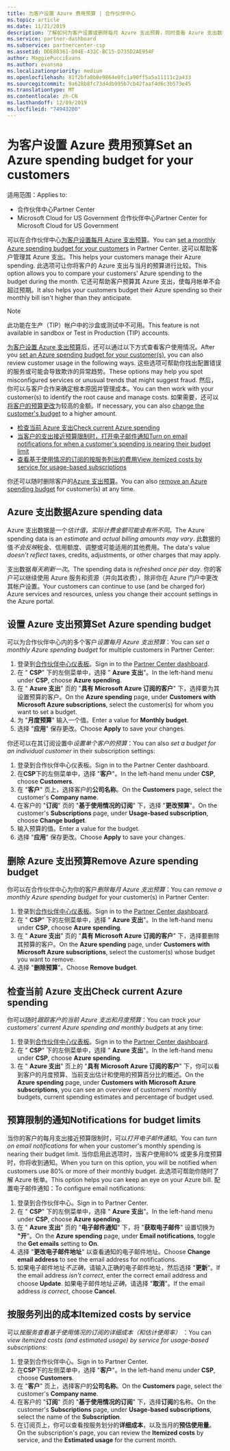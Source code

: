 ```yaml
---
title: 为客户设置 Azure 费用预算 | 合作伙伴中心
ms.topic: article
ms.date: 11/21/2019
description: 了解如何为客户设置或删除每月 Azure 支出预算，同时查看 Azure 支出数据并设置与预算相关的通知。
ms.service: partner-dashboard
ms.subservice: partnercenter-csp
ms.assetid: DDE80361-D04E-432C-BC15-D735D2AE954F
author: MaggiePucciEvans
ms.author: evansma
ms.localizationpriority: medium
ms.openlocfilehash: 81f2bfa0b8e9864e0fc1a90ff5a5a11111c2a433
ms.sourcegitcommit: 9a628b8fc73d4db995b7cb42faaf4d6c3b573e45
ms.translationtype: MT
ms.contentlocale: zh-CN
ms.lasthandoff: 12/09/2019
ms.locfileid: "74943200"
---
```

# <a name="set-an-azure-spending-budget-for-your-customers"></a><span data-ttu-id="0a646-103">为客户设置 Azure 费用预算</span><span class="sxs-lookup"><span data-stu-id="0a646-103">Set an Azure spending budget for your customers</span></span>

<span data-ttu-id="0a646-104">适用范围：</span><span class="sxs-lookup"><span data-stu-id="0a646-104">Applies to:</span></span>

- <span data-ttu-id="0a646-105">合作伙伴中心</span><span class="sxs-lookup"><span data-stu-id="0a646-105">Partner Center</span></span>
- <span data-ttu-id="0a646-106">Microsoft Cloud for US Government 合作伙伴中心</span><span class="sxs-lookup"><span data-stu-id="0a646-106">Partner Center for Microsoft Cloud for US Government</span></span>

<span data-ttu-id="0a646-107">可以在合作伙伴中心[为客户设置每月 Azure 支出预算](#set-azure-spending-budget)。</span><span class="sxs-lookup"><span data-stu-id="0a646-107">You can [set a monthly Azure spending budget for your customers](#set-azure-spending-budget) in Partner Center.</span></span> <span data-ttu-id="0a646-108">这可以帮助客户管理其 Azure 支出。</span><span class="sxs-lookup"><span data-stu-id="0a646-108">This helps your customers manage their Azure spending.</span></span> <span data-ttu-id="0a646-109">此选项可让你将客户的 Azure 支出与当月的预算进行比较。</span><span class="sxs-lookup"><span data-stu-id="0a646-109">This option allows you to compare your customers' Azure spending to the budget during the month.</span></span> <span data-ttu-id="0a646-110">它还可帮助客户预算其 Azure 支出，使每月帐单不会超过预期。</span><span class="sxs-lookup"><span data-stu-id="0a646-110">It also helps your customers budget their Azure spending so their monthly bill isn't higher than they anticipate.</span></span>


> [!NOTE]  
> <span data-ttu-id="0a646-111">此功能在生产（TIP）帐户中的沙盒或测试中不可用。</span><span class="sxs-lookup"><span data-stu-id="0a646-111">This feature is not available in sandbox or Test in Production (TIP) accounts.</span></span>

<span data-ttu-id="0a646-112">[为客户设置 Azure 支出预算](#set-azure-spending-budget)后，还可以通过以下方式查看客户使用情况。</span><span class="sxs-lookup"><span data-stu-id="0a646-112">After you [set an Azure spending budget for your customer(s)](#set-azure-spending-budget), you can also review customer usage in the following ways.</span></span> <span data-ttu-id="0a646-113">这些选项可帮助你找出配置错误的服务或可能会导致欺诈的异常趋势。</span><span class="sxs-lookup"><span data-stu-id="0a646-113">These options may help you spot misconfigured services or unusual trends that might suggest fraud.</span></span> <span data-ttu-id="0a646-114">然后，你可以与客户合作来确定根本原因并管理成本。</span><span class="sxs-lookup"><span data-stu-id="0a646-114">You can then work with your customer(s) to identify the root cause and manage costs.</span></span> <span data-ttu-id="0a646-115">如果需要，还可以[将客户的预算更改](#set-azure-spending-budget)为较高的金额。</span><span class="sxs-lookup"><span data-stu-id="0a646-115">If necessary, you can also [change the customer's budget](#set-azure-spending-budget) to a higher amount.</span></span>

- [<span data-ttu-id="0a646-116">检查当前 Azure 支出</span><span class="sxs-lookup"><span data-stu-id="0a646-116">Check current Azure spending</span></span>](#check-current-azure-spending)
- [<span data-ttu-id="0a646-117">当客户的支出接近预算限制时，打开电子邮件通知</span><span class="sxs-lookup"><span data-stu-id="0a646-117">Turn on email notifications for when a customer's spending is nearing their budget limit</span></span>](#notifications-for-budget-limits)
- [<span data-ttu-id="0a646-118">查看基于使用情况的订阅的按服务列出的费用</span><span class="sxs-lookup"><span data-stu-id="0a646-118">View itemized costs by service for usage-based subscriptions</span></span>](#itemized-costs-by-service)

<span data-ttu-id="0a646-119">你还可以随时删除客户的[Azure 支出预算](#remove-azure-spending-budget)。</span><span class="sxs-lookup"><span data-stu-id="0a646-119">You can also [remove an Azure spending budget](#remove-azure-spending-budget) for customer(s) at any time.</span></span>

## <a name="azure-spending-data"></a><span data-ttu-id="0a646-120">Azure 支出数据</span><span class="sxs-lookup"><span data-stu-id="0a646-120">Azure spending data</span></span>

<span data-ttu-id="0a646-121">Azure 支出数据是一个*估计值*，*实际计费金额可能会有所不同*。</span><span class="sxs-lookup"><span data-stu-id="0a646-121">The Azure spending data is an *estimate* and *actual billing amounts may vary*.</span></span> <span data-ttu-id="0a646-122">此数据的值*不会反映*税金、信用额度、调整或可能适用的其他费用。</span><span class="sxs-lookup"><span data-stu-id="0a646-122">The data's value *doesn't reflect* taxes, credits, adjustments, or other charges that may apply.</span></span>

<span data-ttu-id="0a646-123">支出数据*每天刷新一次*。</span><span class="sxs-lookup"><span data-stu-id="0a646-123">The spending data is *refreshed once per day*.</span></span> <span data-ttu-id="0a646-124">你的客户可以继续使用 Azure 服务和资源（并向其收费），除非你在 Azure 门户中更改其帐户设置。</span><span class="sxs-lookup"><span data-stu-id="0a646-124">Your customers can continue to use (and be charged for) Azure services and resources, unless you change their account settings in the Azure portal.</span></span>

## <a name="set-azure-spending-budget"></a><span data-ttu-id="0a646-125">设置 Azure 支出预算</span><span class="sxs-lookup"><span data-stu-id="0a646-125">Set Azure spending budget</span></span>

<span data-ttu-id="0a646-126">可以为合作伙伴中心内的多个客户*设置每月 Azure 支出预算*：</span><span class="sxs-lookup"><span data-stu-id="0a646-126">You can *set a monthly Azure spending budget* for multiple customers in Partner Center:</span></span>

1. <span data-ttu-id="0a646-127">登录到[合作伙伴中心仪表板](https://partner.microsoft.com/dashboard/)。</span><span class="sxs-lookup"><span data-stu-id="0a646-127">Sign in to the [Partner Center dashboard](https://partner.microsoft.com/dashboard/).</span></span>
2. <span data-ttu-id="0a646-128">在 " **CSP**" 下的左侧菜单中，选择 " **Azure 支出**"。</span><span class="sxs-lookup"><span data-stu-id="0a646-128">In the left-hand menu under **CSP**, choose **Azure spending**.</span></span>
3. <span data-ttu-id="0a646-129">在 " **Azure 支出**" 页的 "**具有 Microsoft Azure 订阅的客户**" 下，选择要为其设置预算的客户。</span><span class="sxs-lookup"><span data-stu-id="0a646-129">On the **Azure spending** page, under **Customers with Microsoft Azure subscriptions**, select the customer(s) for whom you want to set a budget.</span></span>
4. <span data-ttu-id="0a646-130">为 "**月度预算**" 输入一个值。</span><span class="sxs-lookup"><span data-stu-id="0a646-130">Enter a value for **Monthly budget**.</span></span>
5. <span data-ttu-id="0a646-131">选择 "**应用**" 保存更改。</span><span class="sxs-lookup"><span data-stu-id="0a646-131">Choose **Apply** to save your changes.</span></span>

<span data-ttu-id="0a646-132">你还可以在其订阅设置中*设置单个客户的预算*：</span><span class="sxs-lookup"><span data-stu-id="0a646-132">You can also *set a budget for an individual customer* in their subscription settings:</span></span>

1. <span data-ttu-id="0a646-133">登录到合作伙伴中心仪表板。</span><span class="sxs-lookup"><span data-stu-id="0a646-133">Sign in to the Partner Center dashboard.</span></span>
2. <span data-ttu-id="0a646-134">在**CSP**下的左侧菜单中，选择 "**客户**"。</span><span class="sxs-lookup"><span data-stu-id="0a646-134">In the left-hand menu under **CSP**, choose **Customers**.</span></span>
3. <span data-ttu-id="0a646-135">在 "**客户**" 页上，选择客户的**公司名称**。</span><span class="sxs-lookup"><span data-stu-id="0a646-135">On the **Customers** page, select the customer's **Company name**.</span></span>
4. <span data-ttu-id="0a646-136">在客户的 "**订阅**" 页的 "**基于使用情况的订阅**" 下，选择 "**更改预算**"。</span><span class="sxs-lookup"><span data-stu-id="0a646-136">On the customer's **Subscriptions** page, under **Usage-based subscription**, choose **Change budget**.</span></span>
5. <span data-ttu-id="0a646-137">输入预算的值。</span><span class="sxs-lookup"><span data-stu-id="0a646-137">Enter a value for the budget.</span></span>
6. <span data-ttu-id="0a646-138">选择 "**应用**" 保存更改。</span><span class="sxs-lookup"><span data-stu-id="0a646-138">Choose **Apply** to save your changes.</span></span>

## <a name="remove-azure-spending-budget"></a><span data-ttu-id="0a646-139">删除 Azure 支出预算</span><span class="sxs-lookup"><span data-stu-id="0a646-139">Remove Azure spending budget</span></span>

<span data-ttu-id="0a646-140">你可以在合作伙伴中心为你的客户*删除每月 Azure 支出预算*：</span><span class="sxs-lookup"><span data-stu-id="0a646-140">You can *remove a monthly Azure spending budget* for your customer(s) in Partner Center:</span></span>

1. <span data-ttu-id="0a646-141">登录到[合作伙伴中心仪表板](https://partner.microsoft.com/dashboard/)。</span><span class="sxs-lookup"><span data-stu-id="0a646-141">Sign in to the [Partner Center dashboard](https://partner.microsoft.com/dashboard/).</span></span>
2. <span data-ttu-id="0a646-142">在 " **CSP**" 下的左侧菜单中，选择 " **Azure 支出**"。</span><span class="sxs-lookup"><span data-stu-id="0a646-142">In the left-hand menu under **CSP**, choose **Azure spending**.</span></span>
3. <span data-ttu-id="0a646-143">在 " **Azure 支出**" 页的 "**具有 Microsoft Azure 订阅的客户**" 下，选择要删除其预算的客户。</span><span class="sxs-lookup"><span data-stu-id="0a646-143">On the **Azure spending** page, under **Customers with Microsoft Azure subscriptions**, select the customer(s) whose budget you want to remove.</span></span>
4. <span data-ttu-id="0a646-144">选择 "**删除预算**"。</span><span class="sxs-lookup"><span data-stu-id="0a646-144">Choose **Remove budget**.</span></span>

## <a name="check-current-azure-spending"></a><span data-ttu-id="0a646-145">检查当前 Azure 支出</span><span class="sxs-lookup"><span data-stu-id="0a646-145">Check current Azure spending</span></span>

<span data-ttu-id="0a646-146">你可以随时*跟踪客户的当前 Azure 支出和月度预算*：</span><span class="sxs-lookup"><span data-stu-id="0a646-146">You can *track your customers' current Azure spending and monthly budgets* at any time:</span></span>

1. <span data-ttu-id="0a646-147">登录到[合作伙伴中心仪表板](https://partner.microsoft.com/dashboard/)。</span><span class="sxs-lookup"><span data-stu-id="0a646-147">Sign in to the [Partner Center dashboard](https://partner.microsoft.com/dashboard/).</span></span>
2. <span data-ttu-id="0a646-148">在 " **CSP**" 下的左侧菜单中，选择 " **Azure 支出**"。</span><span class="sxs-lookup"><span data-stu-id="0a646-148">In the left-hand menu under **CSP**, choose **Azure spending**.</span></span>
3. <span data-ttu-id="0a646-149">在 " **Azure 支出**" 页上的 "**具有 Microsoft Azure 订阅的客户**" 下，你可以看到客户的月度预算、当前支出估计和使用的预算百分比的概述。</span><span class="sxs-lookup"><span data-stu-id="0a646-149">On the **Azure spending** page, under **Customers with Microsoft Azure subscriptions**, you can see an overview of customers' monthly budgets, current spending estimates and percentage of budget used.</span></span>

## <a name="notifications-for-budget-limits"></a><span data-ttu-id="0a646-150">预算限制的通知</span><span class="sxs-lookup"><span data-stu-id="0a646-150">Notifications for budget limits</span></span>

<span data-ttu-id="0a646-151">当你的客户的每月支出接近预算限制时，可以*打开电子邮件通知*。</span><span class="sxs-lookup"><span data-stu-id="0a646-151">You can *turn on email notifications* for when your customer's monthly spending is nearing their budget limit.</span></span> <span data-ttu-id="0a646-152">当你启用此选项时，当客户使用80% 或更多月度预算时，你将收到通知。</span><span class="sxs-lookup"><span data-stu-id="0a646-152">When you turn on this option, you will be notified when customers use 80% or more of their monthly budget.</span></span> <span data-ttu-id="0a646-153">此选项可帮助你随时了解 Azure 帐单。</span><span class="sxs-lookup"><span data-stu-id="0a646-153">This option helps you can keep an eye on your Azure bill.</span></span> <span data-ttu-id="0a646-154">配置电子邮件通知：</span><span class="sxs-lookup"><span data-stu-id="0a646-154">To configure email notifications:</span></span>

1. <span data-ttu-id="0a646-155">登录到合作伙伴中心。</span><span class="sxs-lookup"><span data-stu-id="0a646-155">Sign in to Partner Center.</span></span>
2. <span data-ttu-id="0a646-156">在 " **CSP**" 下的左侧菜单中，选择 " **Azure 支出**"。</span><span class="sxs-lookup"><span data-stu-id="0a646-156">In the left-hand menu under **CSP**, choose **Azure spending**.</span></span>
3. <span data-ttu-id="0a646-157">在 " **Azure 支出**" 页的 "**电子邮件通知**" 下，将 "**获取电子邮件**" 设置切换为 **"开**"。</span><span class="sxs-lookup"><span data-stu-id="0a646-157">On the **Azure spending** page, under **Email notifications**, toggle the **Get emails** setting to **On**.</span></span>
4. <span data-ttu-id="0a646-158">选择 "**更改电子邮件地址**" 以查看通知的电子邮件地址。</span><span class="sxs-lookup"><span data-stu-id="0a646-158">Choose **Change email address** to see the email address for notifications.</span></span>
5. <span data-ttu-id="0a646-159">如果电子邮件地址*不正确*，请输入正确的电子邮件地址，然后选择 "**更新**"。</span><span class="sxs-lookup"><span data-stu-id="0a646-159">If the email address *isn't correct*, enter the correct email address and choose **Update**.</span></span> <span data-ttu-id="0a646-160">如果电子邮件地址*正确*，请选择 "**取消**"。</span><span class="sxs-lookup"><span data-stu-id="0a646-160">If the email address *is correct*, choose **Cancel**.</span></span>

## <a name="itemized-costs-by-service"></a><span data-ttu-id="0a646-161">按服务列出的成本</span><span class="sxs-lookup"><span data-stu-id="0a646-161">Itemized costs by service</span></span>

<span data-ttu-id="0a646-162">可以*按服务查看基于使用情况的订阅的详细成本（和估计使用率）* ：</span><span class="sxs-lookup"><span data-stu-id="0a646-162">You can *view itemized costs (and estimated usage) by service for usage-based subscriptions*:</span></span>

1. <span data-ttu-id="0a646-163">登录到合作伙伴中心。</span><span class="sxs-lookup"><span data-stu-id="0a646-163">Sign in to Partner Center.</span></span>
2. <span data-ttu-id="0a646-164">在**CSP**下的左侧菜单中，选择 "**客户**"。</span><span class="sxs-lookup"><span data-stu-id="0a646-164">In the left-hand menu under **CSP**, choose **Customers**.</span></span>
3. <span data-ttu-id="0a646-165">在 "**客户**" 页上，选择客户的**公司名称**。</span><span class="sxs-lookup"><span data-stu-id="0a646-165">On the **Customers** page, select the customer's **Company name**.</span></span>
4. <span data-ttu-id="0a646-166">在客户的 "**订阅**" 页的 "**基于使用情况的订阅**" 下，选择**订阅**的名称。</span><span class="sxs-lookup"><span data-stu-id="0a646-166">On the customer's **Subscriptions** page, under **Usage-based subscriptions**, select the name of the **Subscription**.</span></span>
5. <span data-ttu-id="0a646-167">在订阅页上，你可以查看按服务划分的**详细成本**，以及当月的**预估使用量**。</span><span class="sxs-lookup"><span data-stu-id="0a646-167">On the subscription's page, you can review the **Itemized costs** by service, and the **Estimated usage** for the current month.</span></span>
